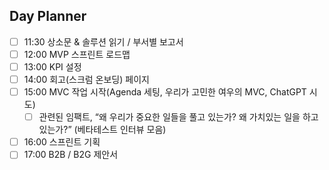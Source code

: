 ## Day Planner
- [ ] 11:30 상소문 & 솔루션 읽기 / 부서별 보고서
- [ ] 12:00 MVP 스프린트 로드맵
- [ ] 13:00 KPI 설정
- [ ] 14:00 회고(스크럼 온보딩) 페이지
- [ ] 15:00 MVC 작업 시작(Agenda 세팅, 우리가 고민한 여우의 MVC, ChatGPT 시도)
	- [ ] 관련된 임팩트, “왜 우리가 중요한 일들을 풀고 있는가? 왜 가치있는 일을 하고 있는가?” (베타테스트 인터뷰 모음)
- [ ] 16:00 스프린트 기획
- [ ] 17:00 B2B / B2G 제안서